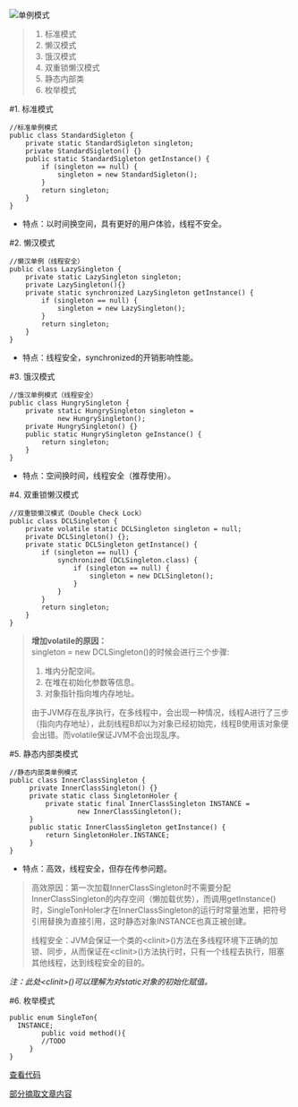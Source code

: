 ![单例模式](https://upload-images.jianshu.io/upload_images/1933808-d13c06c5f9712b74.png?imageMogr2/auto-orient/strip%7CimageView2/2/w/1240)

> 1. 标准模式
> 2. 懒汉模式
> 3. 饿汉模式
> 4. 双重锁懒汉模式
> 5. 静态内部类
> 6. 枚举模式

#1. 标准模式
```
//标准单例模式
public class StandardSigleton {
	private static StandardSigleton singleton;
	private StandardSigleton() {}
	public static StandardSigleton getInstance() {
		if (singleton == null) {
			singleton = new StandardSigleton();
		}
		return singleton;
	}
}
```

* 特点：以时间换空间，具有更好的用户体验，线程不安全。

#2. 懒汉模式
```
//懒汉单例（线程安全）
public class LazySingleton {
	private static LazySingleton singleton;
	private LazySingleton(){}
	private static synchronized LazySingleton getInstance() {
		if (singleton == null) {
			singleton = new LazySingleton();
		}
		return singleton;
	}
}
```

* 特点：线程安全，synchronized的开销影响性能。

#3. 饿汉模式
```
//饿汉单例模式（线程安全）
public class HungrySingleton {
	private static HungrySingleton singleton =
			new HungrySingleton();
	private HungrySingleton() {}
	public static HungrySingleton geInstance() {
		return singleton;
	}
}
```

* 特点：空间换时间，线程安全（推荐使用）。

#4. 双重锁懒汉模式
```
//双重锁懒汉模式（Double Check Lock）
public class DCLSingleton {
	private volatile static DCLSingleton singleton = null;
	private DCLSingleton() {};
	private static DCLSingleton getInstance() {
		if (singleton == null) {
			synchronized (DCLSingleton.class) {
				if (singleton == null) {
					singleton = new DCLSingleton();
				}
			}
		}
		return singleton;
	}
}
```

> **增加volatile的原因：**<br>
> singleton = new DCLSingleton()的时候会进行三个步骤:
> 
> 1. 堆内分配空间。
> 2. 在堆在初始化参数等信息。
> 3. 对象指针指向堆内存地址。
> 
> 由于JVM存在乱序执行，在多线程中，会出现一种情况，线程A进行了三步（指向内存地址），此刻线程B却以为对象已经初始完，线程B使用该对象便会出错。而volatile保证JVM不会出现乱序。

#5. 静态内部类模式
```
//静态内部类单例模式
public class InnerClassSingleton {
	 private InnerClassSingleton() {}
	 private static class SingletonHoler {
		 private static final InnerClassSingleton INSTANCE =
				 new InnerClassSingleton();
	 }
	 public static InnerClassSingleton getInstance() {
		 return SingletonHoler.INSTANCE;
	 }
}
```

* 特点：高效，线程安全，但存在传参问题。

> 高效原因：第一次加载InnerClassSingleton时不需要分配InnerClassSingleton的内存空间（懒加载优势），而调用getInstance()时，SingleTonHoler才在InnerClassSingleton的运行时常量池里，把符号引用替换为直接引用，这时静态对象INSTANCE也真正被创建。<br>
> 
> 线程安全：JVM会保证一个类的\<clinit>()方法在多线程环境下正确的加锁、同步，从而保证在\<clinit>()方法执行时，只有一个线程去执行，阻塞其他线程，达到线程安全的目的。

*注：此处\<clinit>()可以理解为对static对象的初始化赋值。*

#6. 枚举模式
```
public enum SingleTon{
  INSTANCE;
        public void method(){
        //TODO
     }
}
```

[查看代码](https://github.com/Mr-Jason-Sam/DesiginMode/tree/master/src/Singleton)

[部分摘取文章内容](https://blog.csdn.net/mnb65482/article/details/80458571)